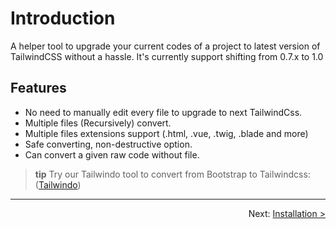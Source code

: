 # Introduction

A helper tool to upgrade your current codes of a project to latest version of TailwindCSS without a hassle.
It's currently support shifting from 0.7.x to 1.0

## Features

-   No need to manually edit every file to upgrade to next TailwindCss.
-   Multiple files (Recursively) convert.
-   Multiple files extensions support (.html, .vue, .twig, .blade and more)
-   Safe converting, non-destructive option.
-   Can convert a given raw code without file.

> **tip** Try our Tailwindo tool to convert from Bootstrap to Tailwindcss: ([Tailwindo](https://github.com/awssat/tailwindo))

---

<p align="right">
  Next:  <a href="2_installation.md">Installation ></a> 
</p>
